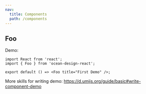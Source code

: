 ```yaml
---
nav:
  title: Components
  path: /components
---
```


## Foo

Demo:

```tsx
import React from 'react';
import { Foo } from 'ocean-design-react';

export default () => <Foo title="First Demo" />;
```

More skills for writing demo: https://d.umijs.org/guide/basic#write-component-demo
